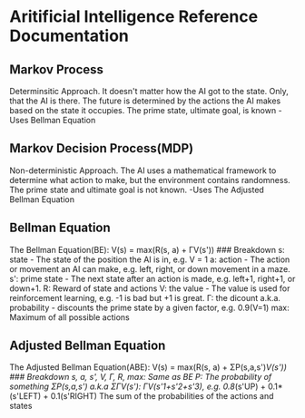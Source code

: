 # Aritificial Intelligence Reference Documentation

## Markov Process 
Determinsitic Approach. It doesn't matter how the AI got to the state.
Only, that the AI is there. The future is determined by the actions the AI makes based on the state
it occupies. The prime state, ultimate goal, is known
-Uses Bellman Equation

## Markov Decision Process(MDP)
Non-deterministic Approach. The AI uses a mathematical framework to determine what action to make, 
but the environment contains randomness. The prime state and ultimate goal is not known.
-Uses The Adjusted Bellman Equation

## Bellman Equation
The Bellman Equation(BE): V(s) = max(R(s, a) + ΓV(s'))
	### Breakdown
	s: state - The state of the position the AI is in, e.g. V = 1
	a: action - The action or movement an AI can make, e.g. left, right, or down movement in a maze.
	s': prime state - The next state after an action is made, e.g. left+1, right+1, or down+1.
	R: Reward of state and actions
	V: the value - The value is used for reinforcement learning, e.g. -1 is bad but +1 is great.
	Γ: the dicount a.k.a. probability - discounts the prime state by a given factor, e.g. 0.9(V=1)
	max: Maximum of all possible actions

## Adjusted Bellman Equation
The Adjusted Bellman Equation(ABE): V(s) = max(R(s, a) + ΣP(s,a,s')*V(s'))
	### Breakdown
	s, a, s', V, Γ, R, max: Same as BE
	P: The probability of something
	ΣP(s,a,s') a.k.a ΣΓV(s'): ΓV(s'1+s'2+s'3), e.g. 0.8*(s'UP) + 0.1*(s'LEFT) + 0.1(s'RIGHT)
		The sum of the probabilities of the actions and states
